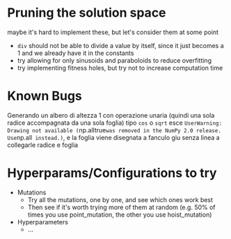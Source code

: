 # Pruning the solution space
maybe it's hard to implement these, but let's consider them at some point
- `div` should not be able to divide a value by itself, since it just becomes a 1 and we already have it in the constants
- try allowing for only sinusoids and paraboloids to reduce overfitting
- try implementing fitness holes, but try not to increase computation time

# Known Bugs
Generando un albero di altezza 1 con operazione unaria (quindi una sola radice accompagnata da una sola foglia) tipo `cos` o `sqrt` esce `UserWarning: Drawing not available (`np.alltrue` was removed in the NumPy 2.0 release. Use `np.all` instead.)`, e la foglia viene disegnata a fanculo giu senza linea a collegarle radice e foglia

# Hyperparams/Configurations to try
- Mutations
    - Try all the mutations, one by one, and see which ones work best
    - Then see if it's worth trying more of them at random (e.g. 50% of times you use point_mutation, the other you use hoist_mutation)
- Hyperparameters
    - ...
